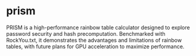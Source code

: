 # prism
PRISM is a high-performance rainbow table calculator designed to explore password security and hash precomputation. Benchmarked with RockYou.txt, it demonstrates the advantages and limitations of rainbow tables, with future plans for GPU acceleration to maximize performance.
